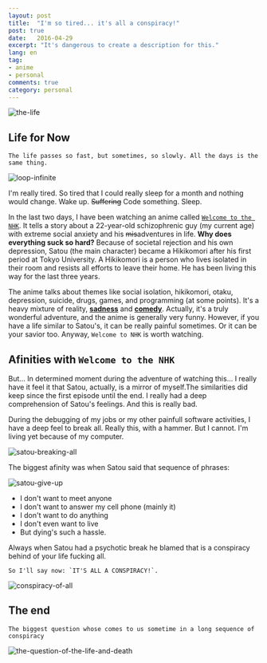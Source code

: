 ```yaml
---
layout: post
title:  "I'm so tired... it's all a conspiracy!"
post: true
date:   2016-04-29
excerpt: "It's dangerous to create a description for this."
lang: en
tag:
- anime
- personal
comments: true
category: personal
---
```


![the-life](https://68.media.tumblr.com/tumblr_m3e46kxM6H1qlcutao1_500.gif)

## Life for Now


    The life passes so fast, but sometimes, so slowly. All the days is the same thing.

![loop-infinite](https://68.media.tumblr.com/d5a7e8ff619286fd89ab267cd198dc00/tumblr_n4no77cKRl1qby49yo1_500.gif)

I'm really tired. So tired that I could really sleep for a month and nothing would change. Wake up. ~~Suffering~~ Code something. Sleep.

In the last two days, I have been watching an anime called [`Welcome to the NHK`](http://myanimelist.net/anime/1210/NHK_ni_Youkoso). It tells a story about a 22-year-old schizophrenic guy (my current age) with extreme social anxiety and his ~~mis~~adventures in life. **Why does everything suck so hard?** Because of societal rejection and his own depression, Satou (the main character) became a Hikikomori after his first period at Tokyo University. A Hikikomori is a person who lives isolated in their room and resists all efforts to leave their home. He has been living this way for the last three years.

The anime talks about themes like social isolation, hikikomori, otaku, depression, suicide, drugs, games, and programming (at some points). It's a heavy mixture of reality, [**sadness**](https://www.youtube.com/watch?v=_Ei2izPLpHc) and [**comedy**](https://www.youtube.com/watch?v=bkz6504BKng). Actually, it's a truly wonderful adventure, and the anime is generally very funny. However, if you have a life similar to Satou's, it can be really painful sometimes. Or it can be your savior too. Anyway, `Welcome to NHK` is worth watching.

## Afinities with `Welcome to the NHK`

But... In determined moment during the adventure of watching this... I really have it feel it that Satou, actually, is a mirror of myself.The similarities did keep since the first episode until the end. I really had a deep comprehension of Satou's feelings. And this is really bad.

During the debugging of my jobs or my other painfull software activities, I have a deep feel to break all. Really this, with a hammer. But I cannot.
I'm living yet because of my computer.

![satou-breaking-all](http://stream1.gifsoup.com/view4/3641092/welcome-to-the-nhk-o.gif)


The biggest afinity was when Satou said that sequence of phrases:

![satou-give-up](http://pa1.narvii.com/5879/e31f7967b63740c1a4a590c3475f03c545d11be2_hq.gif)

- I don't want to meet anyone
- I don't want to answer my cell phone (mainly it)
- I don't want to do anything
- I don't even want to live
- But dying's such a hassle.

Always when Satou had a psychotic break he blamed that is a conspiracy behind of your life fucking all.


    So I'll say now: `IT'S ALL A CONSPIRACY!`.

![conspiracy-of-all](https://33.media.tumblr.com/a70bf766b25520b79b017065b08e8a0b/tumblr_nvzttiFzDK1sgq8s0o1_500.gif)


## The end


    The biggest question whose comes to us sometime in a long sequence of conspiracy

![the-question-of-the-life-and-death](http://medias.gifboom.com/medias/t_b3cbceb06b9c01328ba0723c91561e03.jpg)

